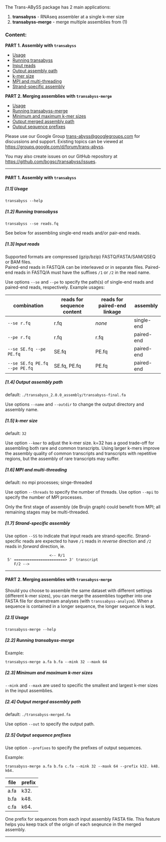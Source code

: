 The Trans-ABySS package has 2 main applications:  
1. **transabyss** - RNAseq assembler at a single k-mer size  
2. **transabyss-merge** - merge multiple assemblies from (1)  


### Content:  
**PART 1. Assembly with `transabyss`**  
+ [Usage](#11-usage)  
+ [Running transabyss](#12-running-transabyss)  
+ [Input reads](#13-input-reads)  
+ [Output assembly path](#14-output-assembly-path)  
+ [k-mer size](#15-k-mer-size)  
+ [MPI and multi-threading](#16-mpi-and-multi-threading)  
+ [Strand-specific assembly](#17-strand-specific-assembly)  

**PART 2. Merging assemblies with `transabyss-merge`**  
+ [Usage](#21-usage)   
+ [Running transabyss-merge](#22-running-transabyss-merge)  
+ [Minimum and maximum k-mer sizes](#23-minimum-and-maximum-k-mer-sizes)  
+ [Output merged assembly path](#24-output-merged-assembly-path)  
+ [Output sequence prefixes](#25-output-sequence-prefixes)  

Please use our Google Group <trans-abyss@googlegroups.com> for discussions and support. Existing topics can be viewed at <https://groups.google.com/d/forum/trans-abyss>.
  
You may also create issues on our GitHub repository at <https://github.com/bcgsc/transabyss/issues>.

----

#### PART 1. Assembly with `transabyss`

##### [1.1] Usage  

    transabyss --help    

    
##### [1.2] Running transabyss  
  
    transabyss --se reads.fq  

See below for assembling single-end reads and/or pair-end reads.


##### [1.3] Input reads  

Supported formats are compressed (gzip/bzip) FASTQ/FASTA/SAM/QSEQ or BAM files.  
Paired-end reads in FASTQ/A can be interleaved or in separate files.
Paired-end reads in FASTQ/A must have the suffixes `/1` or `/2` in the read name.
  
Use options `--se` and `--pe` to specify the path(s) of single-end reads and paired-end reads, respectively. Example usages:

combination | reads for sequence content | reads for paired-end linkage | assembly
----|----|----|----
`--se r.fq` | r.fq | _none_ | single-end
`--pe r.fq` | r.fq | r.fq | paired-end
`--se SE.fq --pe PE.fq` | SE.fq | PE.fq | paired-end
`--se SE.fq PE.fq --pe PE.fq` | SE.fq, PE.fq | PE.fq | paired-end
                
                                 
##### [1.4] Output assembly path
  
default:  `./transabyss_2.0.0_assembly/transabyss-final.fa`
  
Use options `--name` and `--outdir` to change the output directory and assembly name.
  
  
##### [1.5] k-mer size

default: `32`
  
Use option `--kmer` to adjust the k-mer size.
k=32 has a good trade-off for assembling both rare and common transcripts.
Using larger k-mers improve the assembly quality of common transcripts and transcripts with repetitive regions, but the assembly of rare transcripts may suffer.
  
  
##### [1.6] MPI and multi-threading

default:  no mpi processes; singe-threaded
    
Use option `--threads` to specify the number of threads.
Use option `--mpi` to specify the number of MPI processes.
  
Only the first stage of assembly (de Bruijn graph) could benefit from MPI; all remaining stages may be multi-threaded.


##### [1.7] Strand-specific assembly

Use option `--SS` to indicate that input reads are strand-specific.
Strand-specific reads are expected to have `/1` reads in _reverse_ direction and `/2` reads in _forward_ direction, ie.
```    
                    <-- R/1
 5' =======================> 3' transcript
    F/2 -->
```
----
  
#### PART 2. Merging assemblies with `transabyss-merge`
  
Should you choose to assemble the same dataset with different settings (different k-mer sizes), you can merge the assemblies together into one FASTA file for downstream analyses (with `transsabyss-analyze`). When a sequence is contained in a longer sequence, the longer sequence is kept.

##### [2.1] Usage

    transabyss-merge --help


##### [2.2] Running transabyss-merge
    
Example:
  
    transabyss-merge a.fa b.fa --mink 32 --maxk 64


##### [2.3] Minimum and maximum k-mer sizes
  
`--mink` and `--maxk` are used to specific the smallest and largest k-mer sizes in the input assemblies.
  
  
##### [2.4] Output merged assembly path
  
default:  `./transabyss-merged.fa`
  
Use option `--out` to specify the output path.


##### [2.5] Output sequence prefixes
  
Use option `--prefixes` to specify the prefixes of output sequences.
  
Example:
  
    transabyss-merge a.fa b.fa c.fa --mink 32 --maxk 64 --prefix k32. k48. k64.

file | prefix  
-----|--------  
a.fa | k32.  
b.fa | k48.  
c.fa | k64.  
  
One prefix for sequences from each input assembly FASTA file. This feature helps you keep track of the origin of each seqeunce in the merged assembly.

----
